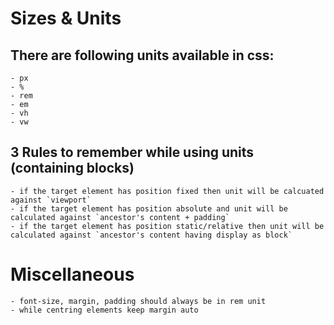 # Sizes & Units

## There are following units available in css:
    - px
    - %
    - rem
    - em
    - vh
    - vw
## 3 Rules to remember while using units (containing blocks)
    - if the target element has position fixed then unit will be calcuated against `viewport`
    - if the target element has position absolute and unit will be calculated against `ancestor's content + padding`
    - if the target element has position static/relative then unit will be calculated against `ancestor's content having display as block`

# Miscellaneous
    - font-size, margin, padding should always be in rem unit
    - while centring elements keep margin auto
